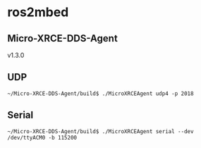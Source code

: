 # ros2mbed

## Micro-XRCE-DDS-Agent
v1.3.0

## UDP
```
~/Micro-XRCE-DDS-Agent/build$ ./MicroXRCEAgent udp4 -p 2018
```

## Serial
```
~/Micro-XRCE-DDS-Agent/build$ ./MicroXRCEAgent serial --dev /dev/ttyACM0 -b 115200
```